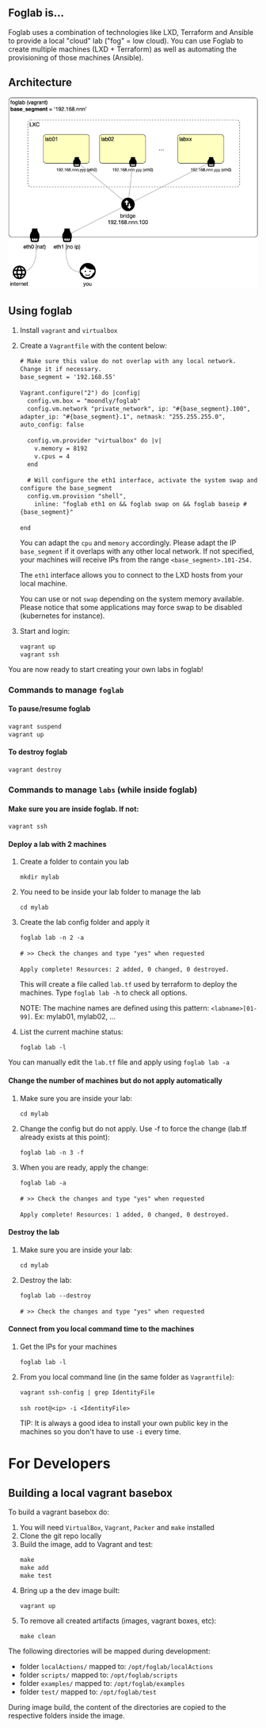 ## Foglab is...
Foglab uses a combination of technologies like LXD, Terraform and Ansible to provide a local "cloud" lab ("fog" = low cloud). You can use Foglab to create multiple machines (LXD + Terraform) as well as automating the provisioning of those machines (Ansible).

## Architecture
![foglab](./support/foglabDiagram.png "Foglab architecture")

## Using foglab
1. Install `vagrant` and `virtualbox`
1. Create a `Vagrantfile` with the content below:

    ```
    # Make sure this value do not overlap with any local network. Change it if necessary.
    base_segment = '192.168.55'

    Vagrant.configure("2") do |config|
      config.vm.box = "moondly/foglab"
      config.vm.network "private_network", ip: "#{base_segment}.100", adapter_ip: "#{base_segment}.1", netmask: "255.255.255.0", auto_config: false

      config.vm.provider "virtualbox" do |v|
        v.memory = 8192
        v.cpus = 4
      end

      # Will configure the eth1 interface, activate the system swap and configure the base_segment
      config.vm.provision "shell",
        inline: "foglab eth1 on && foglab swap on && foglab baseip #{base_segment}"

    end
    ```

    You can adapt the `cpu` and `memory` accordingly. Please adapt the IP `base_segment` if it overlaps with any other local network. If not specified, your machines will receive IPs from the range `<base_segment>.101-254.`
    
    The `eth1` interface allows you to connect to the LXD hosts from your local machine. 
    
    You can use or not `swap` depending on the system memory available. Please notice that some applications may force swap to be disabled (kubernetes for instance).

1. Start and login:
    ```
    vagrant up
    vagrant ssh
    ``` 
You are now ready to start creating your own labs in foglab!

### Commands to manage `foglab`
#### To pause/resume foglab
```
vagrant suspend
vagrant up
```

#### To destroy foglab
```
vagrant destroy
```

### Commands to manage `labs` (while inside foglab)
#### Make sure you are inside foglab. If not:
```
vagrant ssh
```
#### Deploy a lab with 2 machines
1. Create a folder to contain you lab
    ```
    mkdir mylab
    ```
1. You need to be inside your lab folder to manage the lab
    ```
    cd mylab
    ```
1. Create the lab config folder and apply it
    ```
    foglab lab -n 2 -a
    
    # >> Check the changes and type "yes" when requested
    
    Apply complete! Resources: 2 added, 0 changed, 0 destroyed.
    ```
    This will create a file called `lab.tf` used by terraform to deploy the machines. Type `foglab lab -h` to check all options. 
    
    NOTE: The machine names are defined using this pattern: `<labname>[01-99]`. Ex: mylab01, mylab02, ...
1. List the current machine status:
    ```
    foglab lab -l
    ```
You can manually edit the `lab.tf` file and apply using `foglab lab -a`
#### Change the number of machines but do not apply automatically
1. Make sure you are inside your lab:
    ```
    cd mylab
    ```
1. Change the config but do not apply. Use -f to force the change (lab.tf already exists at this point):
    ```
    foglab lab -n 3 -f
    ```
1. When you are ready, apply the change:
    ```
    foglab lab -a

    # >> Check the changes and type "yes" when requested

    Apply complete! Resources: 1 added, 0 changed, 0 destroyed.
    ```

#### Destroy the lab
1. Make sure you are inside your lab:
    ```
    cd mylab
    ```
1. Destroy the lab:
    ```
    foglab lab --destroy

    # >> Check the changes and type "yes" when requested
    ```

#### Connect from you local command time to the machines

1. Get the IPs for your machines
    ```
    foglab lab -l
    ```

1. From you local command line (in the same folder as `Vagrantfile`):
    ```
    vagrant ssh-config | grep IdentityFile 
    
    ssh root@<ip> -i <IdentityFile>
    ```
    TIP: It is always a good idea to install your own public key in the machines so you don't have to use `-i` every time. 


# For Developers
## Building a local vagrant basebox
To build a vagrant basebox do:
1. You will need `VirtualBox`, `Vagrant`, `Packer` and `make` installed
1. Clone the git repo locally
1. Build the image, add to Vagrant and test:
    ```
    make
    make add
    make test
    ```
1. Bring up a the dev image built:
    ```
    vagrant up
    ```
1. To remove all created artifacts (images, vagrant boxes, etc):
    ```
    make clean
    ```
The following directories will be mapped during development:
* folder `localActions/` mapped to: `/opt/foglab/localActions`
* folder `scripts/` mapped to: `/opt/foglab/scripts`
* folder `examples/` mapped to: `/opt/foglab/examples`
* folder `test/` mapped to: `/opt/foglab/test`

During image build, the content of the directories are copied to the respective folders inside the image.

